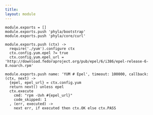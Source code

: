 ```yaml
---
title: 
layout: module
---
```


    module.exports = []
    module.exports.push 'phyla/bootstrap'
    module.exports.push 'phyla/core/curl'

    module.exports.push (ctx) ->
      require('./yum').configure ctx
      ctx.config.yum.epel ?= true
      ctx.config.yum.epel_url = 'http://download.fedoraproject.org/pub/epel/6/i386/epel-release-6-8.noarch.rpm'

    module.exports.push name: 'YUM # Epel', timeout: 100000, callback: (ctx, next) ->
      {epel, epel_url} = ctx.config.yum
      return next() unless epel
      ctx.execute
        cmd: "rpm -Uvh #{epel_url}"
        code_skipped: 1
      , (err, executed) ->
        next err, if executed then ctx.OK else ctx.PASS
